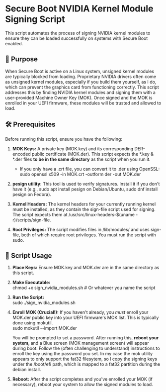 # **Secure Boot NVIDIA Kernel Module Signing Script**

This script automates the process of signing NVIDIA kernel modules to ensure they can be loaded successfully on systems with Secure Boot enabled.

## **🚀 Purpose**

When Secure Boot is active on a Linux system, unsigned kernel modules are typically blocked from loading. Proprietary NVIDIA drivers often come as unsigned kernel modules, especially if you build them yourself, as I do, which can prevent the graphics card from functioning correctly. This script addresses this by finding NVIDIA kernel modules and signing them with a user-provided Machine Owner Key (MOK). Once signed and the MOK is enrolled in your UEFI firmware, these modules will be trusted and allowed to load.

## **🛠️ Prerequisites**

Before running this script, ensure you have the following:

1. **MOK Keys:** A private key (MOK.key) and its corresponding DER-encoded public certificate (MOK.der). This script expects the *.key & *.der files **to be in the same directory** as the script when you run it.  
   * If you only have a .crt file, you can convert it to .der using OpenSSL:  
     sudo openssl x509 \-in MOK.crt \-outform der \-out MOK.der

2. **pesign utility:** This tool is used to verify signatures. Install it if you don't have it (e.g., sudo apt install pesign on Debian/Ubuntu, sudo dnf install pesign on Fedora).  
3. **Kernel Headers:** The kernel headers for your currently running kernel must be installed, as they contain the sign-file script used for signing. The script expects them at /usr/src/linux-headers-$(uname \-r)/scripts/sign-file.  
4. **Root Privileges:** The script modifies files in /lib/modules/ and uses sign-file, both of which require root privileges. You must run the script with sudo.

## **📜 Script Usage**

1. **Place Keys:** Ensure MOK.key and MOK.der are in the same directory as this script.  
2. **Make Executable:**  
   chmod \+x sign\_nvidia\_modules.sh \# Or whatever you name the script

3. **Run the Script:**  
   sudo ./sign\_nvidia\_modules.sh

4. **Enroll MOK (Crucial\!):** If you haven't already, you *must* enroll your MOK.der public key into your UEFI firmware's MOK list. This is typically done using mokutil.  
   sudo mokutil \--import MOK.der

   You will be prompted to set a password. After running this, **reboot your system**, and a Blue screen (MOK management screen) will appear during boot. Follow the (often challenging to understand) instructions to enroll the key using the password you set.  In my case the mok utility appears to only support the fat32 filesytem, so I copy the signing keys under the /boot/efi path, which is mapped to a fat32 partition during the debian install.

6. **Reboot:** After the script completes and you've enrolled your MOK (if necessary), reboot your system to allow the signed modules to load.